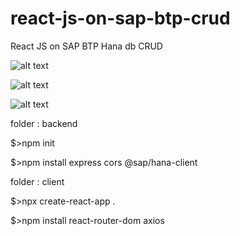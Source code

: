 # react-js-on-sap-btp-crud
React JS on SAP BTP Hana db CRUD

![alt text](http://url/to/img.png)

![alt text](http://url/to/img.png)

![alt text](http://url/to/img.png)

folder : backend

$>npm init

$>npm install express cors @sap/hana-client

folder : client

$>npx create-react-app .

$>npm install react-router-dom axios
